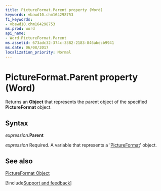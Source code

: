 ```yaml
---
title: PictureFormat.Parent property (Word)
keywords: vbawd10.chm164298753
f1_keywords:
- vbawd10.chm164298753
ms.prod: word
api_name:
- Word.PictureFormat.Parent
ms.assetid: 673adc32-374c-3382-2183-846abecb9941
ms.date: 06/08/2017
localization_priority: Normal
---
```



# PictureFormat.Parent property (Word)

Returns an  **Object** that represents the parent object of the specified **PictureFormat** object.


## Syntax

_expression_.**Parent**

_expression_ Required. A variable that represents a '[PictureFormat](Word.PictureFormat.md)' object.


## See also


[PictureFormat Object](Word.PictureFormat.md)

[!include[Support and feedback](~/includes/feedback-boilerplate.md)]